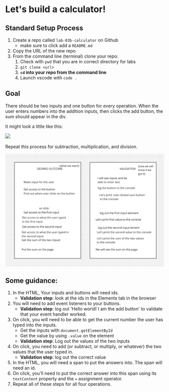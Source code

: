 Let's build a calculator!
===


## Standard Setup Process

1. Create a repo called `lab-03b-calculator` on Github
    - make sure to click add a `README.md`
1. Copy the URL of the new repo
1. From the command line (terminal) clone your repo:
    1. Check with `pwd` that you are in correct directory for labs
    1. `git clone <url>`
    1. **`cd` into your repo from the command line**
    1. Launch vscode with `code .`

## Goal

There should be two inputs and one button for every operation. When the user enters numbers into the addition inputs, then clicks the add button, the sum should appear in the div.

It might look a little like this:

![](./calculator.png)

Repeat this process for subtraction, multiplication, and division.

![](./outcome-validation.png)

## Some guidance:

1) In the HTML, Your inputs and buttons will need ids.
    - **Validation step**: look at the ids in the Elements tab in the browser
1) You will need to add event listeners to your buttons.
    - **Validation step**: log out 'Hello world! I am the add button' to validate that your event handler worked.
1) On click, you will need to be able to get the current number the user has typed into the inputs.
    - Get the inputs with `document.getElementById`
    - Get the value by using `.value` on the element
    - **Validation step**: Log out the values of the two inputs
1) On click, you need to add (or subtract, or multiply, or whatever) the two values that the user typed in.
    - **Validation step**: log out the correct value
1) In the HTML, you will need a span to put the answers into. The span will need an id.
1) On click, you'll need to put the correct answer into this span using its `textContent` property and the `=` assignment operator.
1) Repeat all of these steps for all four operations.